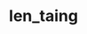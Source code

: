 ---
title: len_taing
layout: people
permalink: /people/len_taing
status: current
pname: Len Taing
position: Programmer
office: 
eml: 
website:
cv: 
github:
linkedin:
google_scholar: 
twitter: 
facebook: 
instagram:
desp: Len Taing received BA and MS in Computer Science from Harvard and MA in Psychological and Brain Sciences from Johns Hopkins. He has been working with the Liu Lab and the Center for Functional Cancer Epigenetics for the last decade, and instrumental to the development of many computational algorithms, pipelines, and databases.
---
